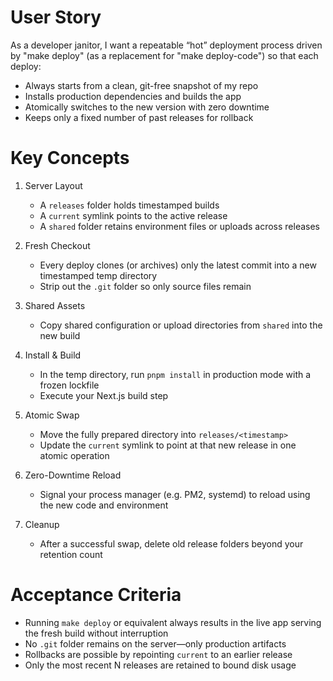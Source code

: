 # User Story

As a developer janitor, I want a repeatable “hot” deployment process driven by "make deploy" (as a replacement for "make deploy-code") so that each deploy:

- Always starts from a clean, git-free snapshot of my repo
- Installs production dependencies and builds the app
- Atomically switches to the new version with zero downtime
- Keeps only a fixed number of past releases for rollback

# Key Concepts

1. Server Layout

    - A `releases` folder holds timestamped builds
    - A `current` symlink points to the active release
    - A `shared` folder retains environment files or uploads across releases

2. Fresh Checkout

    - Every deploy clones (or archives) only the latest commit into a new timestamped temp directory
    - Strip out the `.git` folder so only source files remain

3. Shared Assets

    - Copy shared configuration or upload directories from `shared` into the new build

4. Install & Build

    - In the temp directory, run `pnpm install` in production mode with a frozen lockfile
    - Execute your Next.js build step

5. Atomic Swap

    - Move the fully prepared directory into `releases/<timestamp>`
    - Update the `current` symlink to point at that new release in one atomic operation

6. Zero-Downtime Reload

    - Signal your process manager (e.g. PM2, systemd) to reload using the new code and environment

7. Cleanup
    - After a successful swap, delete old release folders beyond your retention count

# Acceptance Criteria

- Running `make deploy` or equivalent always results in the live app serving the fresh build without interruption
- No `.git` folder remains on the server—only production artifacts
- Rollbacks are possible by repointing `current` to an earlier release
- Only the most recent N releases are retained to bound disk usage
